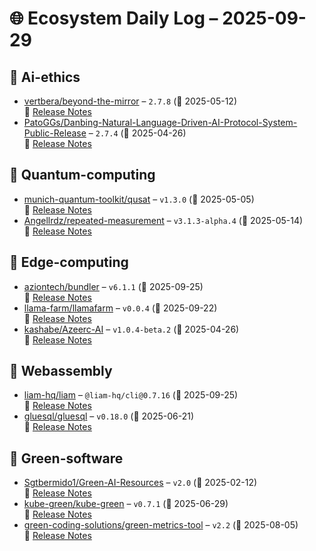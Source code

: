 # 🌐 Ecosystem Daily Log – 2025-09-29

## 🔹 Ai-ethics
- [vertbera/beyond-the-mirror](https://github.com/vertbera/beyond-the-mirror/releases/tag/2.7.8) – `2.7.8` (📅 2025-05-12)  
  🔗 [Release Notes](https://github.com/vertbera/beyond-the-mirror/releases/tag/2.7.8)
- [PatoGGs/Danbing-Natural-Language-Driven-AI-Protocol-System-Public-Release](https://github.com/PatoGGs/Danbing-Natural-Language-Driven-AI-Protocol-System-Public-Release/releases/tag/2.7.4) – `2.7.4` (📅 2025-04-26)  
  🔗 [Release Notes](https://github.com/PatoGGs/Danbing-Natural-Language-Driven-AI-Protocol-System-Public-Release/releases/tag/2.7.4)

## 🔹 Quantum-computing
- [munich-quantum-toolkit/qusat](https://github.com/munich-quantum-toolkit/qusat/releases/tag/v1.3.0) – `v1.3.0` (📅 2025-05-05)  
  🔗 [Release Notes](https://github.com/munich-quantum-toolkit/qusat/releases/tag/v1.3.0)
- [Angellrdz/repeated-measurement](https://github.com/Angellrdz/repeated-measurement/releases/tag/v3.1.3-alpha.4) – `v3.1.3-alpha.4` (📅 2025-05-14)  
  🔗 [Release Notes](https://github.com/Angellrdz/repeated-measurement/releases/tag/v3.1.3-alpha.4)

## 🔹 Edge-computing
- [aziontech/bundler](https://github.com/aziontech/bundler/releases/tag/v6.1.1) – `v6.1.1` (📅 2025-09-25)  
  🔗 [Release Notes](https://github.com/aziontech/bundler/releases/tag/v6.1.1)
- [llama-farm/llamafarm](https://github.com/llama-farm/llamafarm/releases/tag/v0.0.4) – `v0.0.4` (📅 2025-09-22)  
  🔗 [Release Notes](https://github.com/llama-farm/llamafarm/releases/tag/v0.0.4)
- [kashabe/Azeerc-AI](https://github.com/kashabe/Azeerc-AI/releases/tag/v1.0.4-beta.2) – `v1.0.4-beta.2` (📅 2025-04-26)  
  🔗 [Release Notes](https://github.com/kashabe/Azeerc-AI/releases/tag/v1.0.4-beta.2)

## 🔹 Webassembly
- [liam-hq/liam](https://github.com/liam-hq/liam/releases/tag/%40liam-hq/cli%400.7.16) – `@liam-hq/cli@0.7.16` (📅 2025-09-25)  
  🔗 [Release Notes](https://github.com/liam-hq/liam/releases/tag/%40liam-hq/cli%400.7.16)
- [gluesql/gluesql](https://github.com/gluesql/gluesql/releases/tag/v0.18.0) – `v0.18.0` (📅 2025-06-21)  
  🔗 [Release Notes](https://github.com/gluesql/gluesql/releases/tag/v0.18.0)

## 🔹 Green-software
- [Sgtbermido1/Green-AI-Resources](https://github.com/Sgtbermido1/Green-AI-Resources/releases/tag/v2.0) – `v2.0` (📅 2025-02-12)  
  🔗 [Release Notes](https://github.com/Sgtbermido1/Green-AI-Resources/releases/tag/v2.0)
- [kube-green/kube-green](https://github.com/kube-green/kube-green/releases/tag/v0.7.1) – `v0.7.1` (📅 2025-06-29)  
  🔗 [Release Notes](https://github.com/kube-green/kube-green/releases/tag/v0.7.1)
- [green-coding-solutions/green-metrics-tool](https://github.com/green-coding-solutions/green-metrics-tool/releases/tag/v2.2) – `v2.2` (📅 2025-08-05)  
  🔗 [Release Notes](https://github.com/green-coding-solutions/green-metrics-tool/releases/tag/v2.2)